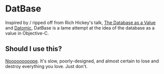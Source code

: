 # DatBase

Inspired by / ripped off from Rich Hickey's talk, [The Database as a Value](http://www.infoq.com/presentations/Datomic-Database-Value) and [Datomic](http://www.datomic.com), DatBase is a lame attempt at the idea of the database as a value in Objective-C.

## Should I use this?

[Nooooooooope](http://www.youtube.com/watch?v=mJXYMDu6dpY). It's slow, poorly-designed, and almost certain to lose and destroy everything you love. Just don't.